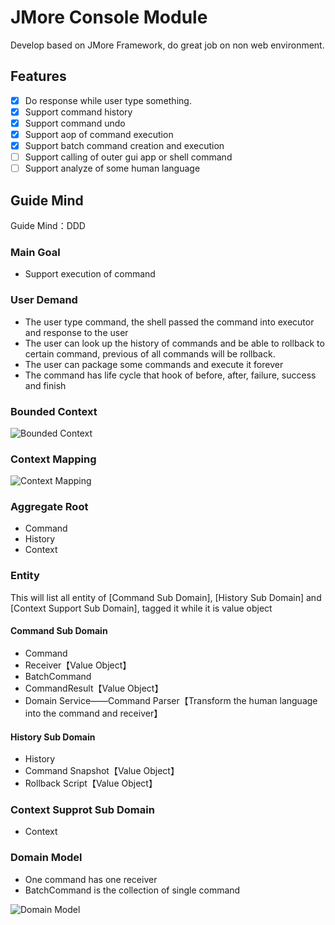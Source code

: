 # JMore Console Module

Develop based on JMore Framework, do great job on non web environment.

## Features

- [x] Do response while user type something.
- [x] Support command history
- [x] Support command undo
- [x] Support aop of command execution
- [x] Support batch command creation and execution
- [ ] Support calling of outer gui app or shell command
- [ ] Support analyze of some human language

## Guide Mind

Guide Mind：DDD

### Main Goal

* Support execution of command

### User Demand

* The user type command, the shell passed the command into executor and response to the user
* The user can look up the history of commands and be able to rollback to certain command, previous of all commands will be rollback.
* The user can package some commands and execute it forever
* The command has life cycle that hook of before, after, failure, success and finish

### Bounded Context

![Bounded Context](https://static.xuqiang.me/public/images/%E6%88%98%E7%95%A5%E8%AE%BE%E8%AE%A1%E2%80%94%E2%80%94%E9%99%90%E7%95%8C%E4%B8%8A%E4%B8%8B%E6%96%87-1.png)

### Context Mapping

![Context Mapping](https://static.xuqiang.me/public/images/%E6%88%98%E7%95%A5%E8%AE%BE%E8%AE%A1%E2%80%94%E2%80%94%E4%B8%8A%E4%B8%8B%E6%96%87%E6%98%A0%E5%B0%84%E5%9B%BE-1.png)

### Aggregate Root

* Command
* History
* Context

### Entity

This will list all entity of [Command Sub Domain], [History Sub Domain] and [Context Support Sub Domain], tagged it while it is value object

#### Command Sub Domain

* Command
* Receiver【Value Object】
* BatchCommand
* CommandResult【Value Object】
* Domain Service——Command Parser【Transform the human language into the command and receiver】

#### History Sub Domain

* History
* Command Snapshot【Value Object】
* Rollback Script【Value Object】

### Context Supprot Sub Domain

* Context

### Domain Model

* One command has one receiver
* BatchCommand is the collection of single command

![Domain Model](https://static.xuqiang.me/public/images/Shell%E6%8E%A7%E5%88%B6%E5%8F%B0DDD%E8%AE%BE%E8%AE%A1-3.png)
